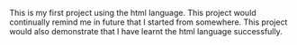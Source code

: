 This is my first project using the html language. This project would continually remind me in future that I started from somewhere. This project would also demonstrate that I have learnt the html language successfully.